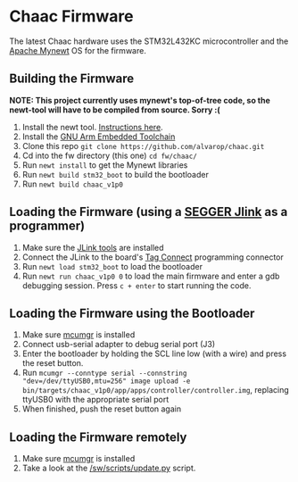 # Chaac Firmware

The latest Chaac hardware uses the STM32L432KC microcontroller and the [Apache Mynewt](https://mynewt.apache.org/) OS for the firmware.

## Building the Firmware
**NOTE: This project currently uses mynewt's top-of-tree code, so the newt-tool will have to be compiled from source. Sorry :(**
1. Install the newt tool. [Instructions here](https://mynewt.apache.org/latest/get_started/index.html).
2. Install the [GNU Arm Embedded Toolchain](https://developer.arm.com/open-source/gnu-toolchain/gnu-rm/downloads)
3. Clone this repo `git clone https://github.com/alvarop/chaac.git`
4. Cd into the fw directory (this one) `cd fw/chaac/`
5. Run `newt install` to get the Mynewt libraries
6. Run `newt build stm32_boot` to build the bootloader
7. Run `newt build chaac_v1p0`

## Loading the Firmware (using a [SEGGER Jlink](https://www.segger.com/products/debug-probes/j-link/) as a programmer)
1. Make sure the [JLink tools](https://www.segger.com/downloads/jlink/) are installed
2. Connect the JLink to the board's [Tag Connect](http://www.tag-connect.com/TC2030-CTX-NL) programming connector
3. Run `newt load stm32_boot` to load the bootloader
4. Run `newt run chaac_v1p0 0` to load the main firmware and enter a gdb debugging session. Press `c + enter` to start running the code.

## Loading the Firmware using the Bootloader
1. Make sure [mcumgr](https://github.com/apache/mynewt-mcumgr) is installed
2. Connect usb-serial adapter to debug serial port (J3)
3. Enter the bootloader by holding the SCL line low (with a wire) and press the reset button.
4. Run `mcumgr --conntype serial --connstring "dev=/dev/ttyUSB0,mtu=256" image upload -e bin/targets/chaac_v1p0/app/apps/controller/controller.img`, replacing ttyUSB0 with the appropriate serial port
5. When finished, push the reset button again

## Loading the Firmware remotely
1. Make sure [mcumgr](https://github.com/apache/mynewt-mcumgr) is installed
2. Take a look at the [/sw/scripts/update.py](/sw/scripts/update.py) script.
